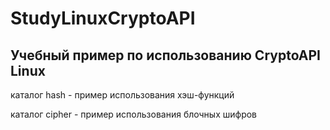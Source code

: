 # StudyLinuxCryptoAPI

## Учебный пример по использованию CryptoAPI Linux

каталог hash - пример использования хэш-функций

каталог cipher - пример использования блочных шифров

